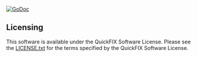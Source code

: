 [![GoDoc](https://godoc.org/github.com/terracefi/fix44?status.png)](https://godoc.org/github.com/terracefi/fix44)

Licensing
---------

This software is available under the QuickFIX Software License. Please see the [LICENSE.txt](https://github.com/terracefi/quickfix/blob/master/LICENSE.txt) for the terms specified by the QuickFIX Software License.
